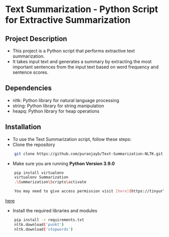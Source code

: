 
# Text Summarization - Python Script for Extractive Summarization
## Project Description
- This project is a Python script that performs extractive text summarization. 
- It takes input text and generates a summary by extracting the most important sentences from the input text based on word frequency and sentence scores.

## Dependencies
- nltk: Python library for natural language processing
- string: Python library for string manipulation
- heapq: Python library for heap operations


## Installation
- To use the Text Summarization script, follow these steps:
- Clone the repository 
```bash
    git clone https://github.com/puranjayb/Text-Summarization-NLTK.git
```
- Make sure you are running **Python Version 3.9.0**
```bash
    pip install virtualenv
    virtualenv Summarization
    .\Summarization\Scripts\activate

    You may need to give access permission visit [here](https://tinyurl.com/ind3113) for that
```
[here](https://tinyurl.com/ind3113)
- Install the required libraries and modules
```bash
    pip install -r requirements.txt
    nltk.download('punkt')
    nltk.download('stopwords')
```
    
